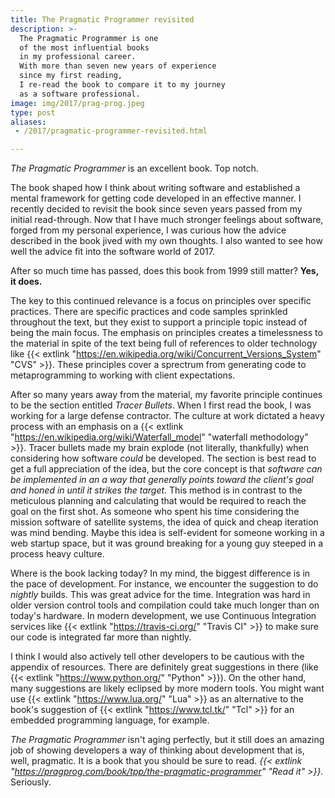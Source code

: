 ```yaml
---
title: The Pragmatic Programmer revisited
description: >-
  The Pragmatic Programmer is one
  of the most influential books
  in my professional career.
  With more than seven new years of experience
  since my first reading,
  I re-read the book to compare it to my journey
  as a software professional.
image: img/2017/prag-prog.jpeg
type: post
aliases:
 - /2017/pragmatic-programmer-revisited.html

---
```


*The Pragmatic Programmer* is an excellent book.
Top notch.

The book shaped how I think about writing software
and established a mental framework
for getting code developed
in an effective manner.
I recently decided to revisit the book
since seven years passed
from my initial read-through.
Now that I have much stronger feelings about software,
forged from my personal experience,
I was curious how the advice described
in the book
jived with my own thoughts.
I also wanted to see
how well the advice fit
into the software world
of 2017.

After so much time has passed,
does this book from 1999 still matter?
**Yes,
it does.**

The key to this continued relevance is a focus
on principles over specific practices.
There are specific practices and code samples sprinkled
throughout the text,
but they exist to support
a principle topic
instead of being the main focus.
The emphasis on principles creates a timelessness
to the material
in spite of the text being full
of references to older technology
like {{< extlink "https://en.wikipedia.org/wiki/Concurrent_Versions_System" "CVS" >}}.
These principles cover a sprectrum
from generating code
to metaprogramming
to working with client expectations.

After so many years away
from the material,
my favorite principle continues to be the section entitled *Tracer Bullets*.
When I first read the book,
I was working for a large defense contractor.
The culture at work dictated a heavy process
with an emphasis
on a {{< extlink "https://en.wikipedia.org/wiki/Waterfall_model" "waterfall methodology" >}}.
Tracer bullets made my brain explode
(not literally, thankfully)
when considering how software *could* be developed.
The section is best read to get a full appreciation
of the idea,
but the core concept is that
*software can be implemented
in an a way that generally points toward the client's goal
and honed in
until it strikes the target*.
This method is in contrast
to the meticulous planning and calculating
that would be required
to reach the goal on the first shot.
As someone who spent his time
considering the mission software
of satellite systems,
the idea of quick and cheap iteration was mind bending.
Maybe this idea is self-evident
for someone working in a web startup space,
but it was ground breaking
for a young guy steeped in a process heavy culture.

Where is the book lacking today?
In my mind,
the biggest difference is in the pace
of development.
For instance,
we encounter the suggestion to do *nightly* builds.
This was great advice for the time.
Integration was hard in older version control tools
and compilation could take much longer
than on today's hardware.
In modern development,
we use Continuous Integration services
like {{< extlink "https://travis-ci.org/" "Travis CI" >}}
to make sure our code is integrated far more than nightly.

I think I would also actively tell other developers
to be cautious with the appendix of resources.
There are definitely great suggestions in there
(like {{< extlink "https://www.python.org/" "Python" >}}).
On the other hand,
many suggestions are likely eclipsed
by more modern tools.
You might want use {{< extlink "https://www.lua.org/" "Lua" >}}
as an alternative to the book's suggestion
of {{< extlink "https://www.tcl.tk/" "Tcl" >}}
for an embedded programming language,
for example.

*The Pragmatic Programmer* isn't aging perfectly,
but it still does an amazing job
of showing developers a way
of thinking about development
that is,
well,
pragmatic.
It is a book that you should be sure to read.
*{{< extlink "https://pragprog.com/book/tpp/the-pragmatic-programmer" "Read it" >}}.*
Seriously.
